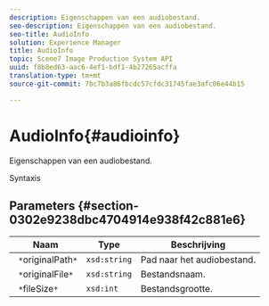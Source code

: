 ```yaml
---
description: Eigenschappen van een audiobestand.
seo-description: Eigenschappen van een audiobestand.
seo-title: AudioInfo
solution: Experience Manager
title: AudioInfo
topic: Scene7 Image Production System API
uuid: f8b8ed63-aac6-4ef1-bdf1-4b27265acffa
translation-type: tm+mt
source-git-commit: 7bc7b3a86fbcdc57cfdc31745fae3afc06e44b15

---
```



# AudioInfo{#audioinfo}

Eigenschappen van een audiobestand.

Syntaxis

## Parameters {#section-0302e9238dbc4704914e938f42c881e6}

| Naam | Type | Beschrijving |
|---|---|---|
| ` *`originalPath`*` | `xsd:string` | Pad naar het audiobestand. |
| ` *`originalFile`*` | `xsd:string` | Bestandsnaam. |
| ` *`fileSize`*` | `xsd:int` | Bestandsgrootte. |

